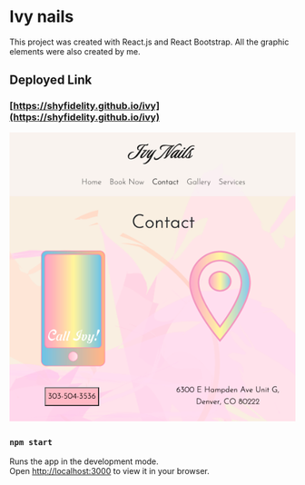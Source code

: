 # Ivy nails 

This project was created with React.js and React Bootstrap. 
All the graphic elements were also created by me.  

## Deployed Link 

### [https://shyfidelity.github.io/ivy](https://shyfidelity.github.io/ivy)

![ivy nails website](ivygoing.png)


### `npm start`

Runs the app in the development mode.\
Open [http://localhost:3000](http://localhost:3000) to view it in your browser.



